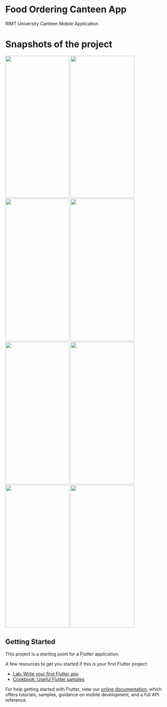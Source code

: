 # Food Ordering Canteen App

RIMT University Canteen Mobile Application

# Snapshots of the project

<img src="https://github.com/dacenish/-Food-Ordering-Canteen-App./assets/82972335/7fdd4ad6-7851-4f47-a6cc-c943987d504c" width="200" height="444.44">
<img src="https://github.com/dacenish/-Food-Ordering-Canteen-App./assets/82972335/82230264-32ed-464b-8539-25927d43ce0b" width="200" height="444.44">
<img src="https://github.com/dacenish/-Food-Ordering-Canteen-App./assets/82972335/82230264-32ed-464b-8539-25927d43ce0b" width="200" height="444.44">
<img src="https://github.com/dacenish/-Food-Ordering-Canteen-App./assets/82972335/9bbafd76-3e8b-4656-9de0-a19d27635980" width="200" height="444.44">
<img src="https://github.com/dacenish/-Food-Ordering-Canteen-App./assets/82972335/90f0d99c-ea4d-4916-aa8c-f1b576928b07" width="200" height="444.44">
<img src="https://github.com/dacenish/-Food-Ordering-Canteen-App./assets/82972335/d2c7fef9-0dbf-4faf-b4a5-4f5ec6adbb4e" width="200" height="444.44">
<img src="https://github.com/dacenish/-Food-Ordering-Canteen-App./assets/82972335/afaec305-a168-4b6d-9106-d593c306de9d" width="200" height="444.44">
<img src="https://github.com/dacenish/-Food-Ordering-Canteen-App./assets/82972335/97b5ee9a-be70-43a7-80e5-e79d73b3d48a" width="200" height="444.44">








## Getting Started

This project is a starting point for a Flutter application.

A few resources to get you started if this is your first Flutter project:

- [Lab: Write your first Flutter app](https://flutter.dev/docs/get-started/codelab)
- [Cookbook: Useful Flutter samples](https://flutter.dev/docs/cookbook)

For help getting started with Flutter, view our
[online documentation](https://flutter.dev/docs), which offers tutorials,
samples, guidance on mobile development, and a full API reference.
